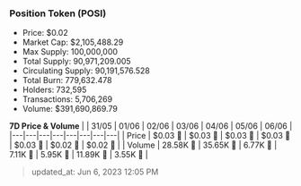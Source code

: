 
  ### Position Token (POSI)
  - Price: $0.02
  - Market Cap: $2,105,488.29
  - Max Supply: 100,000,000
  - Total Supply: 90,971,209.005
  - Circulating Supply: 90,191,576.528
  - Total Burn: 779,632.478
  - Holders: 732,595
  - Transactions: 5,706,269
  - Volume: $391,690,869.79

  **7D Price & Volume**
  | | 31&#x2F;05 | 01&#x2F;06 | 02&#x2F;06 | 03&#x2F;06 | 04&#x2F;06 | 05&#x2F;06 | 06&#x2F;06 |
  |---|---|---|---|---|---|---|---|
  | Price | $0.03 🚀 | $0.03 🔻 | $0.03 🚀 | $0.03 🚀 | $0.03 🔻 | $0.02 🔻 | $0.02 🔻 |
  | Volume | 28.58K 🚀 | 35.65K 🚀 | 6.77K 🔻 | 7.11K 🚀 | 5.95K 🔻 | 11.89K 🚀 | 3.55K 🔻 |

  > updated_at: Jun 6, 2023 12:05 PM
